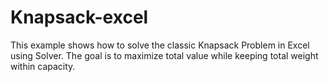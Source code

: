 # Knapsack-excel
This example shows how to solve the classic Knapsack Problem in Excel using Solver. The goal is to maximize total value while keeping total weight within capacity.
